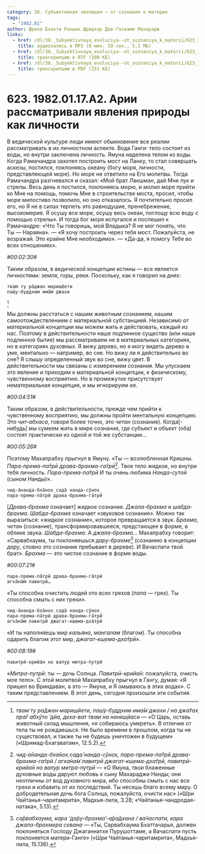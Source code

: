 ```yaml
---
category: 38. Субъективная эволюция — от сознания к материи
tags:
  - "1982.01"
author: Шрила Бхакти Ракшак Шридхар Дев-Госвами Махарадж
links:
  - href: /dl/38._Subyektivnaya_evoluciya--ot_soznaniya_k_materii/623_1982.01.17.A2_SridharMj_Arii_rassmatrivali_yavleniya_prirody_kak_lichnosti.mp3
    title: аудиозапись в MP3 (8 мин. 59 сек., 5,1 МБ)
  - href: /dl/38._Subyektivnaya_evoluciya--ot_soznaniya_k_materii/623_1982.01.17.A2_SridharMj_Arii_rassmatrivali_yavleniya_prirody_kak_lichnosti.rtf
    title: транскрипцию в RTF (100 КБ)
  - href: /dl/38._Subyektivnaya_evoluciya--ot_soznaniya_k_materii/623_1982.01.17.A2_SridharMj_Arii_rassmatrivali_yavleniya_prirody_kak_lichnosti.pdf
    title: транскрипцию в PDF (151 КБ)
---
```


# 623. 1982.01.17.A2. Арии рассматривали явления природы как личности

В ведической культуре люди имеют обыкновение все реалии рассматривать в их личностном аспекте. Вода Ганги: тело состоит из воды, но внутри заключена личность. Ямуна наделена телом из воды. Когда Рамачандра захотел построить мост на Ланку, то стал совершать аскезы, постился, поклоняясь океану (богу моря, личности, представляющей море). Но море не ответило на Его молитвы. Тогда Рамачандра разгневался и сказал: «Мой брат Лакшман, дай Мне лук и стрелы. Весь день я постился, поклоняясь морю, и молил море прийти ко Мне на помощь, помочь Мне в строительстве моста, просил, чтобы море милостиво позволило, но оно отказалось. Я почтительно просил его, но Я не в силах терпеть это равнодушие, пренебрежение, высокомерие. Я осушу все море, осушу весь океан, поглощу всю воду с помощью стрелы». И тогда бог моря испугался и поспешил к Рамачандре: «Что Ты говоришь, мой Владыка? Я не мог понять, что Ты — Нараяна». — «Я хочу построить через тебя мост. Пожалуйста, не возражай. Это крайне Мне необходимо». — «Да-да, я помогу Тебе во всех отношениях».

*#00:02:30#*

Таким образом, в ведической концепции истины — все является личностями: земля, горы, реки. Поскольку, как я говорил на днях:

    твам̇ ту ра̄джан мариш̣йети
    паш́у-буддхим има̄м̇ джахи
[^_ftn1]

Мы должны расстаться с нашим животным сознанием, нашим самоотождествлением с материальной субстанцией. Независимо от материальной концепции мы можем жить и действовать, каждый из нас. Поэтому в действительности наше подлинное существо (или наше подлинное бытие) мы рассматриваем не в материальных категориях, но в категориях духовных. Я вижу дерево, но я могу видеть дерево в уме, ментально — например, во сне. Но вижу ли я действительно во сне? Я слышу определенный звук во сне, вижу цвет. В действительности мы связаны с измерением сознания. Мы упускаем это явление и приходим к материальной концепции, к физическому, чувственному восприятию. Но в промежутке присутствует нематериальная концепция, и мы игнорируем ее.

*#00:04:51#*

Таким образом, в действительности, прежде чем прийти к чувственному восприятию, мы должны пройти ментальную концепцию. Это *чит-абхаса*, говоря более точно, это *четан* (сознание). Когда[-нибудь] мы сумеем жить в мире сознания, где субъект и объект (оба) состоят практически из одной и той же субстанции…

*#00:05:26#*

Поэтому Махапрабху прыгнул в Ямуну. «Ты — возлюбленная Кришны. *Пара-према-па̄трӣ драва-брахма-га̄трӣ*[^_ftn2]. Твое тело жидкое, но внутри тебя личность. *Пара-према-па̄трӣ* И ты очень любима *Нанда-сутой* (сыном Нанды)».

    чид-а̄нанда-бха̄нох̣ сада̄ нанда-сӯнох̣
    пара-према-па̄трӣ драва-брахма-га̄трӣ

[*Драва-брахма* означает] жидкое сознание. *Джала-брахма* и *шабда-брахма*. *Шабда-брахма* означает «звуковое сознание». Можно так выразиться: «жидкое сознание», которое превращается в звук. *Брахма*, *четан* (сознание), трансформировавшееся, предстающее в форме, в облике звука. *Шабда-брахма*. А *джала-брахма*… Махапрабху говорит: «Сарвабхаума, ты поклоняешься *дару-брахме*[^_ftn3] (сознанию в концепции *дару*, словно это сознание пребывает в дереве). И Вачаспати твой брат». *Брахма* — это чистое сознание в форме воды.

*#00:07:21#*

    пара-према-па̄трӣ драва-брахма-га̄трӣ
    агха̄на̄м̇ лавитрӣ…

«Ты способна очистить людей ото всех грехов (*папа* — грех). Ты способна смыть с них грехи».

    чид-а̄нанда-бха̄нох̣ сада̄ нанда-сӯнох̣
    пара-према-па̄трӣ драва-брахма-га̄трӣ
    агха̄на̄м̇ лавитрӣ джагат-кш̣ема-дха̄трӣ

«И ты наполняешь мир *кальяна*, *мангалам* (благом). Ты способна одарить благом этот мир, *джагат-кш̣ема-дха̄трӣ*».

*#00:08:19#*

    павитрӣ-крийа̄н но вапур митра-путрӣ

«*Митра-путрӣ*: ты — дочь Солнца. *Павитрӣ-крийа̄н*: пожалуйста, очисть мое тело». С этой молитвой Махапрабху прыгнул в Гангу, думая: «Я пришел во Вриндаван, а это — Ямуна, и Я омываюсь в этих водах». С таким представлением. В этот день, сегодня произошли эти события.



[^_ftn1]: *твам̇ ту ра̄джан мариш̣йети, паш́у-буддхим има̄м̇ джахи / на джа̄тах̣ пра̄г абхӯто ’дйа, деха-ват твам̇ на нан̇кш̣йаси* — «О Царь, оставь животный склад мышления, «я собираюсь умереть». В отличие от тела ты не рождаешься. Не было времени в прошлом, когда ты не существовал, и также ты не будешь уничтожен в будущем» («Шримад-Бхагаватам», 12.5.2).

[^_ftn2]: *чид-а̄нанда-бха̄нох̣ сада̄ нанда-сӯнох̣, пара-према-па̄трӣ драва-брахма-га̄трӣ / агха̄на̄м̇ лавитрӣ джагат-кш̣ема-дха̄трӣ, павитрӣ-крийа̄н но вапур митра-путрӣ* — «О Ямуна, твои блаженные духовные воды даруют любовь к сыну Махараджи Нанды; они неотличны от вод духовного мира, ибо способны смыть с нас все грехи и избавить от их последствий. Ты несешь благо всему миру. О добродетельная дочь бога Солнца, пожалуйста, очисти нас» («Шри Чайтанья-чаритамрита», Мадхья-лила, 3.28; «Чайтанья-чандродая-натака», 5.13).

[^_ftn3]: *са̄рвабхаума, кара ‘да̄ру-брахма’-а̄ра̄дхана / ва̄часпати, кара джала-брахмера севана* — «Ты, Сарвабхаума Бхаттачарья, должен поклоняться Господу Джаганнатхе Пурушоттаме, а Вачаспати пусть поклоняется матери-Ганге» («Шри Чайтанья-чаритамрита», Мадхья-лила, 15.136).

